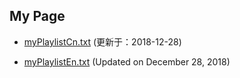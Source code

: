 ## My Page


- [myPlaylistCn.txt](https://tvplayersupport.github.io/OnlyForMe/myPlaylistCn.txt.zip) (更新于：2018-12-28)

- [myPlaylistEn.txt](https://tvplayersupport.github.io/OnlyForMe/myPlaylistEn.txt.zip) (Updated on December 28, 2018)

